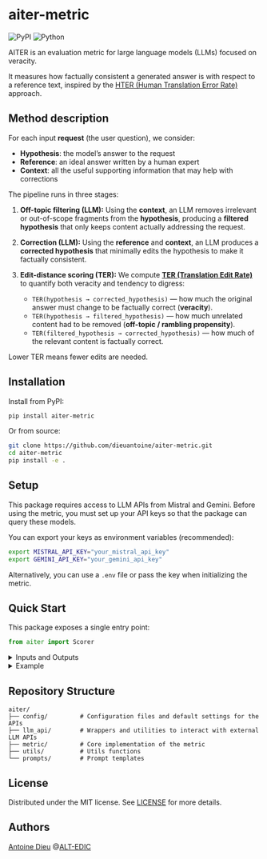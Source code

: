 # aiter-metric

![PyPI](https://img.shields.io/pypi/v/aiter-metric.svg)
![Python](https://img.shields.io/badge/python-%3E%3D3.9-blue)

AITER is an evaluation metric for large language models (LLMs) focused on veracity.

It measures how factually consistent a generated answer is with respect to a reference text, inspired by the [HTER (Human Translation Error Rate)](https://aclanthology.org/2010.jec-1.5/) approach.

## Method description

For each input **request** (the user question), we consider:

* **Hypothesis**: the model’s answer to the request
* **Reference**: an ideal answer written by a human expert
* **Context**: all the useful supporting information that may help with corrections

The pipeline runs in three stages:

1. **Off-topic filtering (LLM):**
   Using the **context**, an LLM removes irrelevant or out-of-scope fragments from the **hypothesis**, producing a **filtered hypothesis** that only keeps content actually addressing the request.

2. **Correction (LLM):**
   Using the **reference** and **context**, an LLM produces a **corrected hypothesis** that minimally edits the hypothesis to make it factually consistent.

3. **Edit-distance scoring (TER):**
   We compute [**TER (Translation Edit Rate)**](https://aclanthology.org/2006.amta-papers.25/) to quantify both veracity and tendency to digress:

   * `TER(hypothesis → corrected_hypothesis)` — how much the original answer must change to be factually correct (**veracity**).
   * `TER(hypothesis → filtered_hypothesis)` — how much unrelated content had to be removed (**off-topic / rambling propensity**).
   * `TER(filtered_hypothesis → corrected_hypothesis)` — how much of the relevant content is factually correct.

Lower TER means fewer edits are needed.


## Installation

Install from PyPI:

```bash
pip install aiter-metric
```

Or from source:

```bash
git clone https://github.com/dieuantoine/aiter-metric.git
cd aiter-metric
pip install -e .
```

## Setup

This package requires access to LLM APIs from Mistral and Gemini.
Before using the metric, you must set up your API keys so that the package can query these models.

You can export your keys as environment variables (recommended):
```bash
export MISTRAL_API_KEY="your_mistral_api_key"
export GEMINI_API_KEY="your_gemini_api_key"
```

Alternatively, you can use a `.env` file or pass the key when initializing the metric.

## Quick Start

This package exposes a single entry point:

```python
from aiter import Scorer
```

<details> <summary> Inputs and Outputs</summary>

### Dataframe

`Scorer` expects a **pandas DataFrame** with the following columns:

* `request_id` — unique identifier of the example
* `request` — the user question / prompt given to the conversational agent
* `reference` — the ideal human-written answer
* `context` — additional information to support correction (can be empty if none)
* `hypothesis` — the model’s answer to evaluate

### Version/config dictionary

You must also pass a `version` dictionary to select the method and language:

* `CODE_VERSION`: `1`, `2`, or `3` (**recommended: `3`**)
* `LANG`: language of your data (`"en"`, `"fr"`)
* `REFORMULATION_MODEL`: the **Gemini** or **Mistral** model name to use for filtering/correction
  (e.g., `"gemini-2.5-pro"` or `"mistral-medium-latest"`)

### Output

After calling the methods `reformulation()` and `scoring()`, `self.df` returns a pandas DataFrame aligned with your input, enriched with additional columns that describe the different processing stages and scores:

| Column                 | Description                                                                                                                                                                                      |
| ---------------------- | ------------------------------------------------------------------------------------------------------------------------------------------------------------------------------------------------ |
| `filtered_hypothesis`  | The hypothesis after removing off-topic or irrelevant content (produced by the filtering LLM).                                                                                                   |
| `corrected_hypothesis` | The minimally corrected version of the hypothesis, made factually consistent with the reference and context.                                                                                     |
| `cor_score`            | **Correction score** = TER(filtered_hypothesis → corrected_hypothesis)|
| `ot_score`             | **Off-topic score** = TER(hypothesis → filtered_hypothesis)|
| `score`                | **Global score** = TER(hypothesis → corrected_hypothesis)|

</details>

<details><summary>Example</summary>

```python
import os
import pandas as pd
from aiter import Scorer

df = pd.DataFrame([
    {
        "request_id": "001",
        "request": "Where is the Eiffel Tower located?",
        "reference": "The Eiffel Tower is located in Paris, France.",
        "context": "The Eiffel Tower is a landmark in Paris, inaugurated in 1889.",
        "hypothesis": "The Eiffel Tower is in Berlin."
    }
])

version = {
    "CODE_VERSION": 3,
    "LANG": "en",
    "REFORMULATION_MODEL": "gemini-2.5-pro"
}

scorer = Scorer(
    df,
    version,
    # api_key="YOUR_API_KEY"  # if not env vars
)

scorer.reformulation()
scorer.scoring()

print(scorer.head())
```

</details>

## Repository Structure

```
aiter/
├── config/         # Configuration files and default settings for the APIs
├── llm_api/        # Wrappers and utilities to interact with external LLM APIs
├── metric/         # Core implementation of the metric
├── utils/          # Utils functions
└── prompts/        # Prompt templates
```


## License

Distributed under the MIT license.
See [LICENSE](LICENSE) for more details.

## Authors

[Antoine Dieu](mailto:dieu.antoine92@gmail.com) @[ALT-EDIC](https://www.alt-edic.eu/)
